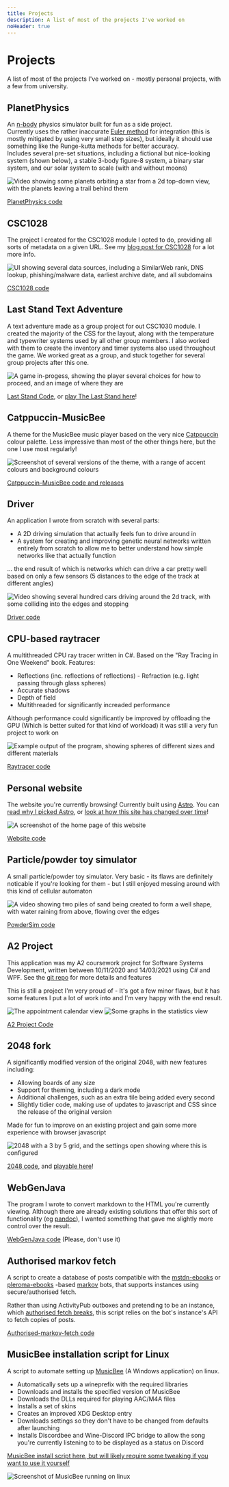 ```yaml
---
title: Projects
description: A list of most of the projects I've worked on
noHeader: true
---
```


# Projects

A list of most of the projects I've worked on - mostly personal projects, with a few from university.

## PlanetPhysics

An [n-body](https://en.wikipedia.org/wiki/N-body_problem) physics simulator built for fun as a side project.  
Currently uses the rather inaccurate [Euler method](https://en.wikipedia.org/wiki/Euler_method) for integration (this
is mostly mitigated by using very small step sizes), but ideally it should use something like the Runge-kutta methods for better
accuracy.  
Includes several pre-set situations, including a fictional but nice-looking system (shown below), a stable 3-body figure-8
system, a binary star system, and our solar system to scale (with and without moons)

![Video showing some planets orbiting a star from a 2d top-down view, with the planets leaving a trail behind them](./imgs/planets.gif)

[PlanetPhysics code](https://github.com/James-McK/PlanetPhysics)

## CSC1028

The project I created for the CSC1028 module I opted to do, providing all sorts of metadata on a given URL. See my [blog post for CSC1028](/CSC1028/) for a lot more info.

![UI showing several data sources, including a SimilarWeb rank, DNS lookup, phishing/malware data, earliest archive date, and all subdomains](./imgs/1028.png)

[CSC1028 code](https://github.com/James-McK/CSC1028)

## Last Stand Text Adventure

A text adventure made as a group project for out CSC1030 module. I created the majority of the CSS for the layout, along with
the temperature and typewriter systems used by all other group members. I also worked with them to create the inventory and
timer systems also used throughout the game. We worked great as a group, and stuck together for several group projects after this one.

![A game in-progess, showing the player several choices for how to proceed, and an image of where they are](./imgs/last-stand.webp)

[Last Stand Code](https://github.com/James-McK/LastStand), or [play The Last Stand here](https://last-stand.mck.is/)!

## Catppuccin-MusicBee

A theme for the MusicBee music player based on the very nice [Catppuccin](https://github.com/catppuccin/catppuccin) colour palette. Less impressive than most of the other things here, but the one I use most regularly!

![Screenshot of several versions of the theme, with a range of accent colours and background colours](./imgs/catppuccin-musicbee.webp)

[Catppuccin-MusicBee code and releases](https://github.com/James-McK/Catppuccin-MusicBee)

## Driver

An application I wrote from scratch with several parts:

- A 2D driving simulation that actually feels fun to drive around in
- A system for creating and improving genetic neural networks written entirely from scratch to allow me to better understand how
  simple networks like that actually function

... the end result of which is networks which can drive a car pretty well based on only a few sensors (5 distances to the edge
of the track at different angles)

![Video showing several hundred cars driving around the 2d track, with some colliding into the edges and stopping](./imgs/driver.gif)

[Driver code](https://github.com/James-McK/MonoGameDriver)

## CPU-based raytracer

A multithreaded CPU ray tracer written in C#. Based on the "Ray Tracing in One Weekend" book. Features:

- Reflections (inc. reflections of reflections) - Refraction (e.g. light passing through glass spheres)
- Accurate shadows
- Depth of field
- Multithreaded for significantly increaded performance

Although performance could significantly be improved by offloading the GPU (Which is better suited for that kind of workload) it
was still a very fun project to work on

![Example output of the program, showing spheres of different sizes and different materials](./imgs/rtWeekend.webp)

[Raytracer code](https://github.com/James-McK/RTWeekend)

## Personal website

The website you're currently browsing! Currently built using [Astro](https://astro.build/). You can [read why I picked Astro](/blog/2024/new-site), or [look at how this site has changed over time](/changelog)!

![A screenshot of the home page of this website](../changelog/v2-index.png)

[Website code](https://github.com/james-mck/site-astro)

## Particle/powder toy simulator

A small particle/powder toy simulator. Very basic - its flaws are definitely noticable if you're looking for them - but I still
enjoyed messing around with this kind of cellular automaton

![A video showing two piles of sand being created to form a well shape, with water raining from above, flowing over the edges](./imgs/powdertoy.gif)

[PowderSim code](https://github.com/James-McK/ParticleSim)

## A2 Project

This application was my A2 coursework project for Software Systems Development, written between 10/11/2020 and 14/03/2021 using
C# and WPF. See the [git repo](https://github.com/James-McK/A2-Project) for more details and features

This is still a project I'm very proud of - It's got a few minor flaws, but it has some features I put a lot of work into and
I'm very happy with the end result.

![The appointment calendar view](./imgs/a2-cal.webp)
![Some graphs in the statistics view](./imgs/a2-stats.webp)

[A2 Project Code](https://github.com/James-McK/A2-Project)

## 2048 fork

A significantly modified version of the original 2048, with new features including:

- Allowing boards of any size
- Support for theming, including a dark mode
- Additional challenges, such as an extra tile being added every second
- Slightly tidier code, making use of updates
  to javascript and CSS since the release of the original version

Made for fun to improve on an existing project and gain some more experience with browser javascript

![2048 with a 3 by 5 grid, and the settings open showing where this is configured](./imgs/2048.webp)

[2048 code](https://github.com/James-McK/2048), and [playable here](https://2048.mck.is/)!

## WebGenJava

The program I wrote to convert markdown to the HTML you're currently viewing. Although there are already existing solutions that
offer this sort of functionality (eg [pandoc](https://pandoc.org/)), I wanted something that gave me slightly more
control over the result.

[WebGenJava code](https://github.com/James-McK/WebGenJava) (Please, don't use it)

## Authorised markov fetch

A script to create a database of posts compatible with the [mstdn-ebooks](https://github.com/Lynnesbian/mstdn-ebooks) or [pleroma-ebooks](https://github.com/ioistired/pleroma-ebooks) -based [markov](https://en.wikipedia.org/wiki/Markov_chain) bots, that supports instances using secure/authorised fetch.

Rather than using ActivityPub outboxes and pretending to be an instance, which [authorised fetch breaks](https://github.com/Lynnesbian/mstdn-ebooks/wiki/Secure-fetch), this script relies on the bot's instance's API to fetch copies of posts.

[Authorised-markov-fetch code](https://github.com/James-McK/authorised-markov-fetch)

## MusicBee installation script for Linux

A script to automate setting up [MusicBee](https://getmusicbee.com/) (A Windows application) on linux.

- Automatically sets up a wineprefix with the required libraries
- Downloads and installs the specified version of MusicBee
- Downloads the DLLs required for playing AAC/M4A files
- Installs a set of skins
- Creates an improved XDG Desktop entry
- Downloads settings so they don't have to be changed from defaults after launching
- Installs Discordbee and Wine-Discord IPC bridge to allow the song you're currently listening to to be displayed as a status on Discord

[MusicBee install script here, but will likely require some tweaking if you want to use it yourself](https://gist.github.com/James-McK/ef1fba379cb2429083cf76369d0b032a)

![Screenshot of MusicBee running on linux](./imgs/musicbee-linux.png)
